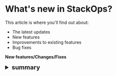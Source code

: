 # What's new in StackOps?

This article is where you'll find out about:

- The latest updates
- New features
- Improvements to existing features
- Bug fixes

**New features/Changes/Fixes**
<details>
<summary style="font-size:20px;font-weight:bold">summary</summary>

details of the new feature/change/fix

</details>

